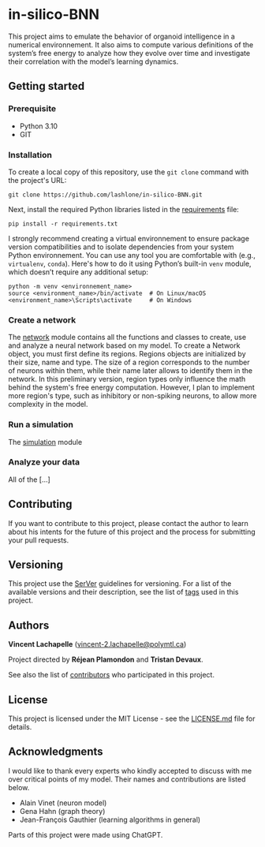 # in-silico-BNN
This project aims to emulate the behavior of organoid intelligence in a numerical environnement. It also aims to compute various definitions of the system’s free energy to analyze how they evolve over time and investigate their correlation with the model’s learning dynamics.

## Getting started

### Prerequisite
* Python 3.10
* GIT

### Installation
To create a local copy of this repository, use the ```git clone``` command with the project's URL:

 ```
 git clone https://github.com/lashlone/in-silico-BNN.git
 ```

Next, install the required Python libraries listed in the [requirements](requirements.txt) file:

 ```
 pip install -r requirements.txt
 ```

I strongly recommend creating a virtual environnement to ensure package version compatibilities and to isolate dependencies from your system Python environnement. You can use any tool you are comfortable with (e.g., ```virtualenv```, ```conda```). Here's how to do it using Python’s built-in ```venv``` module, which doesn’t require any additional setup:

 ```
 python -m venv <environnement_name>
 source <environment_name>/bin/activate  # On Linux/macOS
 <environment_name>\Scripts\activate     # On Windows
 ```

### Create a network

The [network](\network) module contains all the functions and classes to create, use and analyze a neural network based on my model. To create a Network object, you must first define its regions. Regions objects are initialized by their size, name and type. The size of a region corresponds to the number of neurons within them, while their name later allows to identify them in the network. In this preliminary version, region types only influence the math behind the system's free energy computation. However, I plan to implement more region's type, such as inhibitory or non-spiking neurons, to allow more complexity in the model.

### Run a simulation

The [simulation](\network) module

### Analyze your data

All of the [...]

## Contributing

If you want to contribute to this project, please contact the author to learn about his intents for the future of this project and the process for submitting your pull requests.

## Versioning

This project use the [SerVer](https://semver.org/) guidelines for versioning. For a list of the available versions and their description, see the list of [tags](docs/tags.md) used in this project.

## Authors

**Vincent Lachapelle** (vincent-2.lachapelle@polymtl.ca)

Project directed by **Réjean Plamondon** and **Tristan Devaux**.

See also the list of [contributors](docs/contributors.md) who participated in this project.

## License

This project is licensed under the MIT License - see the [LICENSE.md](LICENSE.md) file for details.

## Acknowledgments

I would like to thank every experts who kindly accepted to discuss with me over critical points of my model. Their names and contributions are listed below.

* Alain Vinet (neuron model)
* Gena Hahn (graph theory)
* Jean-François Gauthier (learning algorithms in general)

Parts of this project were made using ChatGPT.
